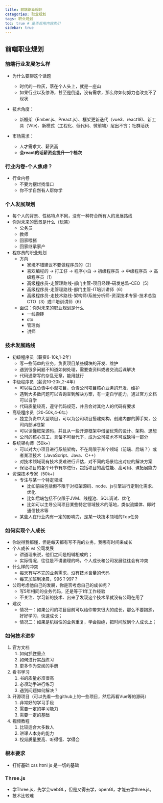 ```yaml
---
title: 前端职业规划
categories: 职业规划
tags: 职业规划
toc: true # 是否启用内容索引
sidebar: true
---
```


## 前端职业规划

### 前端行业发展怎么样

- 为什么要聊这个话题

  - 时代的一粒灰，落在个人头上，就是一座山
  - 如果行业以及停滞，甚至是倒退，没有需求，那么你如何努力也改变不了现状
- 技术角度：

  - 新框架（Ember.js、Preact.js）、框架更新迭代（vue3、react18)、新工具（Vite)、新模式（工程化、低代码、微前端）层出不穷；社群活跃

- 市场需求：

  - 人才需求大、薪资高
  - **会react的话薪资会提升一个档次**

### 行业内卷-个人焦虑？

- 行业内卷
  - 不要为摆烂找借口
  - 你不学自然有人帮你学

### 个人发展规划

- 每个人的背景、性格特点不同，没有一种符合所有人的发展路线
- 你对未来的愿景是什么（玩笑）
  - 公务员
  - 教师
  - 回家喂猪
  - 回家继承家产
- 程序员的职业规划
  - 方向
    - 家境不错建议不要做程序员的（2）
    - 喜欢编程的 -> 打工仔 -> 程序小白 -> 初级程序员 -> 中级程序员 -> 高级程序员（1）
    - 高级程序员-走管理路线-部门主管-项目经理-研发总监-CEO（5）
    - 高级程序员-走管理路线-部门主管-IT培训讲师（6）
    - 高级程序员-走技术路线-架构师/系统分析师-资深技术专家-技术总监CTO（3）或IT培训讲师（6）
  - 面试：你对未来的职业规划是什么 
    - 一线搬砖
    - cto
    - 管理岗
    - 讲师

### 技术发展路线

- 初级程序员（薪资6-10k,1-2年）
  - 写一些简单的业务，负责项目某些模块的开发、维护
  - 遇到很多问题不知道如何处理，需要查资料或者交流后课解决
  - 代码通常写的杂乱无章，能用就行
- 中级程序员（薪资10-20k,2-4年）
  - 可以独立负责中小型项目，负责公司项目核心业务的开发、维护
  - 遇到大多数问题可以咨询查到解决方案，有一定自学能力，通过官方文档可以自学
  - 代码质量较高，遵守代码规范，并且会对其他人的代码有要求
- 高级程序员（20-50k,4-6年）
  - 独立负责中大型项目，可以为公司项目搭建架构，创建内部的脚手架，公司内部ui框架
  - 可以读懂框架源码，并且从一些开源框架中借鉴优秀的设计、架构、思想
  - 公司的核心员工，具备不可替代下，成为公司技术不可或缺得一部分
- 系统架构师（50k+）
  - 可以对大小项目进行系统架构，不在局限于某个领域（前端、后端？）或者某项技术（JavaScript、Java、C++）
  - 对技术领域现有技术发难进行评估，对不同的场景给出对应的解决方案
  - 保证项目的各个环节有序进行，包括项目的高性能、高可用、课拓展能力
- 资深技术专家（50k+）
  - 专注与某一个特定领域
    - 比如前端包括但不限于对框架源码、node、js引擎进行定制化需求、优化
    - 比如后端包括不仅限于JVM、线程池、SQL调试、优化
    - 比如可以主导公司项目某些特定领域技术的落地，类似流媒体、即时通信技术等
  - 某些人在行业内有一定的影响力，是某一块技术领域的Top任务

### 如何实现个人成长

- 你说得我都懂，但是每天都有写不完的业务，我哪有时间来成长
- 个人成长 vs 公司发展
  - 讲道理来说，他们之间是相辅相成的；
  - 实际情况，往往是不讲道理的吗，个人成长和公司发展往往会有冲突
- 什么样的冲突
  - 每天有写不完的业务需求，没有技术含量的代码
  - 每天加班到凌晨，996？997？
- 公司考虑他自己的发展，你是否考虑自己的成长呢？
  - 写5年相同的业务代码，还是等于1年工作经验
  - 不关注、学习新的技术、出来了发现这个技术早就没有公司在用了
- 建议
  - 情况一：如果公司的项目目前可以给你带来很大的成长，那么不要抱怨，好好学习，快速成长；
  - 情况二：如果是机械性的业务重复，学会拒绝，把时间放到个人成长上；

### 如何技术进步

1. 官方文档
   1. 如何抓住重点
   2. 如何进行实战练习
   3. 更多作为查阅的手册
2. 看书学习
   1. 书的质量必须很高
   2. 必须动手进行练习
   3. 遇到问题如何解决？
3. 开源项目（可以先看一些github上的一些项目，然后再看Vue等的源码）
   1. 非常好的学习手段
   2. 需要一定的学习能力
   3. 需要一定的基础
4. 视频教程
   1. 比较适合大多数人
   2. 讲课人本身的能力
   3. 视频质量要高、听得懂、学得会

### 根本要求

- 打好基础 css html js 是一切的基础

### Three.js

- 学Three.js，先学会webGL，但是又得去学，openGl，才能去学three.js。
- 技术比较难





